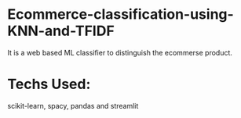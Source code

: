 # Ecommerce-classification-using-KNN-and-TFIDF
It is a web based ML classifier to distinguish the ecommerse product.

# Techs Used:
scikit-learn, spacy, pandas and streamlit
